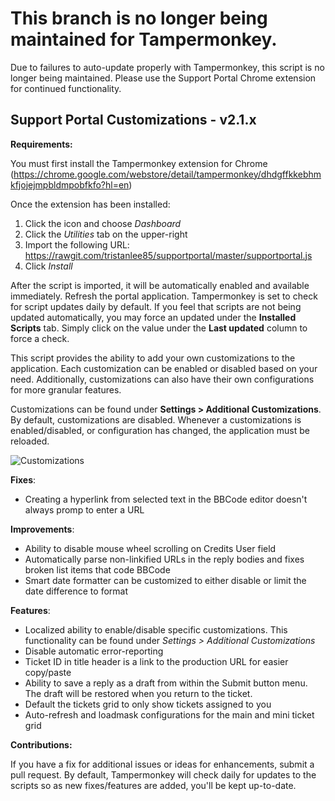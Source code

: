 # This branch is no longer being maintained for Tampermonkey.
Due to failures to auto-update properly with Tampermonkey, this script is no longer being maintained. Please use the Support Portal Chrome extension for continued functionality.

## Support Portal Customizations - v2.1.x
**Requirements:**

You must first install the Tampermonkey extension for Chrome
(https://chrome.google.com/webstore/detail/tampermonkey/dhdgffkkebhmkfjojejmpbldmpobfkfo?hl=en)

 Once the extension has been installed:
 1. Click the icon and choose *Dashboard*
 2. Click the *Utilities* tab on the upper-right
 3. Import the following URL:
 https://rawgit.com/tristanlee85/supportportal/master/supportportal.js
 4. Click *Install*

After the script is imported, it will be automatically enabled and available immediately. Refresh the portal application.
Tampermonkey is set to check for script updates daily by default. If you feel that scripts are not being updated
automatically, you may force an updated under the **Installed Scripts** tab. Simply click on the value under the **Last updated**
column to force a check.

This script provides the ability to add your own customizations to the application. Each customization can be
enabled or disabled based on your need. Additionally, customizations can also have their own configurations for
more granular features.

Customizations can be found under **Settings > Additional Customizations**. By default, customizations are disabled. 
Whenever a customizations is enabled/disabled, or configuration has changed, the application must be reloaded.

![Customizations](http://i.imgur.com/vx8rOj5.png)

**Fixes**:
 - Creating a hyperlink from selected text in the BBCode editor doesn't always promp to enter a URL

**Improvements**:
 - Ability to disable mouse wheel scrolling on Credits User field
 - Automatically parse non-linkified URLs in the reply bodies and fixes broken list items that code BBCode
 - Smart date formatter can be customized to either disable or limit the date difference to format
 
**Features**:
 - Localized ability to enable/disable specific customizations. This functionality can be found under *Settings > Additional Customizations*
 - Disable automatic error-reporting
 - Ticket ID in title header is a link to the production URL for easier copy/paste
 - Ability to save a reply as a draft from within the Submit button menu. The draft will be restored when you return to the ticket.
 - Default the tickets grid to only show tickets assigned to you
 - Auto-refresh and loadmask configurations for the main and mini ticket grid

**Contributions:**

If you have a fix for additional issues or ideas for enhancements, submit a pull request. By default, Tampermonkey will check daily for updates to the scripts so as new fixes/features are added, you'll be kept up-to-date.
